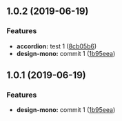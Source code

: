 <a name="1.0.2"></a>
## 1.0.2 (2019-06-19)


### Features

* **accordion:** test 1 ([8cb05b6](https://github.com/MansoorBashaBellary/design-mono/commit/8cb05b6))
* **design-mono:** commit 1 ([1b95eea](https://github.com/MansoorBashaBellary/design-mono/commit/1b95eea))



<a name="1.0.1"></a>
## 1.0.1 (2019-06-19)


### Features

* **design-mono:** commit 1 ([1b95eea](https://github.com/MansoorBashaBellary/design-mono/commit/1b95eea))



